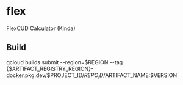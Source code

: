 # flex
 FlexCUD Calculator (Kinda)

## Build
gcloud builds submit --region=$REGION --tag {$ARTIFACT_REGISTRY_REGION}-docker.pkg.dev/$PROJECT_ID/$REPO_ID/$ARTIFACT_NAME:$VERSION